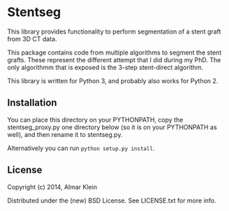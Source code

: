 # Stentseg

This library provides functionality to perform segmentation of a stent
graft from 3D CT data.

This package contains code from multiple algorithms to segment the
stent grafts. These represent the different attempt that I did
during my PhD. The only algorithmm that is exposed is the 3-step
stent-direct algorithm.

This library is written for Python 3, and probably also works for Python 2.

## Installation

You can place this directory on your PYTHONPATH, copy the stentseg_proxy.py
one directory below (so it is on your PYTHONPATH as well), and then 
rename it to stentseg.py.

Alternatively you can run ``python setup.py install``.


## License

Copyright (c) 2014, Almar Klein

Distributed under the (new) BSD License. See LICENSE.txt for more info.

